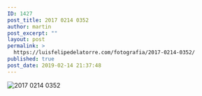 ```yaml
---
ID: 1427
post_title: 2017 0214 0352
author: martin
post_excerpt: ""
layout: post
permalink: >
  https://luisfelipedelatorre.com/fotografia/2017-0214-0352/
published: true
post_date: 2019-02-14 21:37:48
---
```

<p><img src="https://luisfelipedelatorre.com/wp-content/uploads/2019/02/2017-0214-0352-1024x678.jpg" alt="2017 0214 0352"/></p>